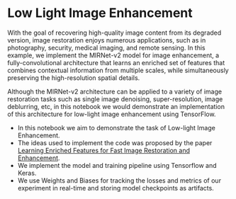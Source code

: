 # Low Light Image Enhancement

With the goal of recovering high-quality image content from its degraded version, image restoration enjoys numerous applications, such as in photography, security, medical imaging, and remote sensing. In this example, we implement the MIRNet-v2 model for image enhancement, a fully-convolutional architecture that learns an enriched set of features that combines contextual information from multiple scales, while simultaneously preserving the high-resolution spatial details.

Although the MIRNet-v2 architecture can be applied to a variety of image restoration tasks such as single image denoising, super-resolution, image deblurring, etc, in this notebook we would demonstrate an implementation of this architecture for low-light image enhancement using TensorFlow.

- In this notebook we aim to demonstrate the task of Low-light Image Enhancement.
- The ideas used to implement the code was proposed by the paper [Learning Enriched Features for Fast Image Restoration and Enhancement](https://www.waqaszamir.com/publication/zamir-2022-mirnetv2/zamir-2022-mirnetv2.pdf).
- We implement the model and training pipeline using Tensorflow and Keras.
- We use Weights and Biases for tracking the losses and metrics of our experiment in real-time and storing model checkpoints as artifacts.

